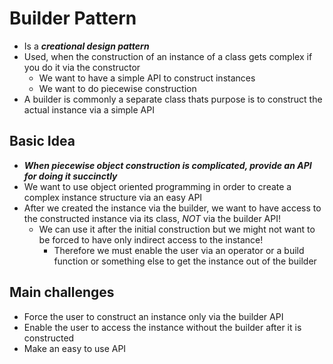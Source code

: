 # Builder Pattern
+ Is a ***creational design pattern***
+ Used, when the construction of an instance of a class gets complex if you do it via the constructor
	- We want to have a simple API to construct instances
	- We want to do piecewise construction
+ A builder is commonly a separate class thats purpose is to construct the actual instance via a simple API

## Basic Idea
+ ***When piecewise object construction is complicated, provide an API for doing it succinctly***
+ We want to use object oriented programming in order to create a complex instance structure via an easy API
+ After we created the instance via the builder, we want to have access to the constructed instance via its class, *NOT* via the builder API!
	- We can use it after the initial construction but we might not want to be forced to have only indirect access to the instance!
		* Therefore we must enable the user via an operator or a build function or something else to get the instance out of the builder

## Main challenges
+ Force the user to construct an instance only via the builder API
+ Enable the user to access the instance without the builder after it is constructed
+ Make an easy to use API